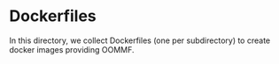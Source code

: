 # Dockerfiles

In this directory, we collect Dockerfiles (one per subdirectory) to
create docker images providing OOMMF.
